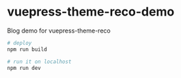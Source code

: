 # vuepress-theme-reco-demo

Blog demo for vuepress-theme-reco

```bash
# deploy
npm run build

# run it on localhost
npm run dev
```
